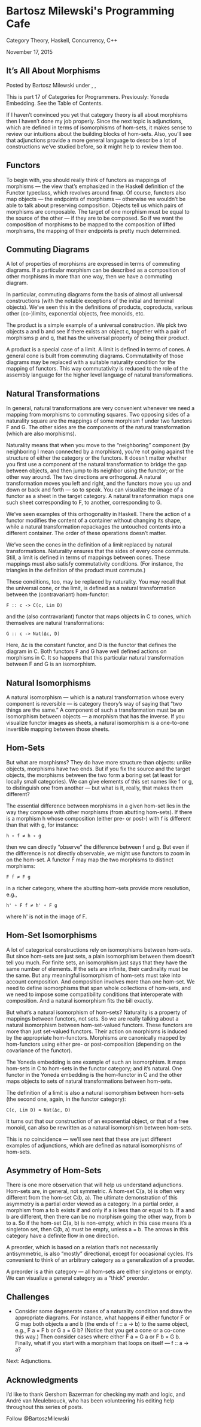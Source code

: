 # Bartosz Milewski's Programming Cafe

Category Theory, Haskell, Concurrency, C++

November 17, 2015

## It’s All About Morphisms

Posted by Bartosz Milewski under , ,

This is part 17 of Categories for Programmers. Previously: Yoneda Embedding. See the Table of Contents.

If I haven’t convinced you yet that category theory is all about morphisms then I haven’t done my job properly. Since the next topic is adjunctions, which are defined in terms of isomorphisms of hom-sets, it makes sense to review our intuitions about the building blocks of hom-sets. Also, you’ll see that adjunctions provide a more general language to describe a lot of constructions we’ve studied before, so it might help to review them too.

## Functors

To begin with, you should really think of functors as mappings of morphisms — the view that’s emphasized in the Haskell definition of the Functor typeclass, which revolves around fmap. Of course, functors also map objects — the endpoints of morphisms — otherwise we wouldn’t be able to talk about preserving composition. Objects tell us which pairs of morphisms are composable. The target of one morphism must be equal to the source of the other — if they are to be composed. So if we want the composition of morphisms to be mapped to the composition of lifted morphisms, the mapping of their endpoints is pretty much determined.

## Commuting Diagrams

A lot of properties of morphisms are expressed in terms of commuting diagrams. If a particular morphism can be described as a composition of other morphisms in more than one way, then we have a commuting diagram.

In particular, commuting diagrams form the basis of almost all universal constructions (with the notable exceptions of the initial and terminal objects). We’ve seen this in the definitions of products, coproducts, various other (co-)limits, exponential objects, free monoids, etc.

The product is a simple example of a universal construction. We pick two objects a and b and see if there exists an object c, together with a pair of morphisms p and q, that has the universal property of being their product.

A product is a special case of a limit. A limit is defined in terms of cones. A general cone is built from commuting diagrams. Commutativity of those diagrams may be replaced with a suitable naturality condition for the mapping of functors. This way commutativity is reduced to the role of the assembly language for the higher level language of natural transformations.

## Natural Transformations

In general, natural transformations are very convenient whenever we need a mapping from morphisms to commuting squares. Two opposing sides of a naturality square are the mappings of some morphism f under two functors F and G. The other sides are the components of the natural transformation (which are also morphisms).

Naturality means that when you move to the “neighboring” component (by neighboring I mean connected by a morphism), you’re not going against the structure of either the category or the functors. It doesn’t matter whether you first use a component of the natural transformation to bridge the gap between objects, and then jump to its neighbor using the functor; or the other way around. The two directions are orthogonal. A natural transformation moves you left and right, and the functors move you up and down or back and forth — so to speak. You can visualize the image of a functor as a sheet in the target category. A natural transformation maps one such sheet corresponding to F, to another, corresponding to G.

We’ve seen examples of this orthogonality in Haskell. There the action of a functor modifies the content of a container without changing its shape, while a natural transformation repackages the untouched contents into a different container. The order of these operations doesn’t matter.

We’ve seen the cones in the definition of a limit replaced by natural transformations. Naturality ensures that the sides of every cone commute. Still, a limit is defined in terms of mappings between cones. These mappings must also satisfy commutativity conditions. (For instance, the triangles in the definition of the product must commute.)

These conditions, too, may be replaced by naturality. You may recall that the universal cone, or the limit, is defined as a natural transformation between the (contravariant) hom-functor:

```
F :: c -> C(c, Lim D)
```

and the (also contravariant) functor that maps objects in C to cones, which themselves are natural transformations:

```
G :: c -> Nat(Δc, D)
```

Here, Δc is the constant functor, and D is the functor that defines the diagram in C. Both functors F and G have well defined actions on morphisms in C. It so happens that this particular natural transformation between F and G is an isomorphism.

## Natural Isomorphisms

A natural isomorphism — which is a natural transformation whose every component is reversible — is category theory’s way of saying that “two things are the same.” A component of such a transformation must be an isomorphism between objects — a morphism that has the inverse. If you visualize functor images as sheets, a natural isomorphism is a one-to-one invertible mapping between those sheets.

## Hom-Sets

But what are morphisms? They do have more structure than objects: unlike objects, morphisms have two ends. But if you fix the source and the target objects, the morphisms between the two form a boring set (at least for locally small categories). We can give elements of this set names like f or g, to distinguish one from another — but what is it, really, that makes them different?

The essential difference between morphisms in a given hom-set lies in the way they compose with other morphisms (from abutting hom-sets). If there is a morphism h whose composition (either pre- or post-) with f is different than that with g, for instance:

```
h ∘ f ≠ h ∘ g
```

then we can directly “observe” the difference between f and g. But even if the difference is not directly observable, we might use functors to zoom in on the hom-set. A functor F may map the two morphisms to distinct morphisms:

```
F f ≠ F g
```

in a richer category, where the abutting hom-sets provide more resolution, e.g.,

```
h' ∘ F f ≠ h' ∘ F g
```

where h' is not in the image of F.

## Hom-Set Isomorphisms

A lot of categorical constructions rely on isomorphisms between hom-sets. But since hom-sets are just sets, a plain isomorphism between them doesn’t tell you much. For finite sets, an isomorphism just says that they have the same number of elements. If the sets are infinite, their cardinality must be the same. But any meaningful isomorphism of hom-sets must take into account composition. And composition involves more than one hom-set. We need to define isomorphisms that span whole collections of hom-sets, and we need to impose some compatibility conditions that interoperate with composition. And a natural isomorphism fits the bill exactly.

But what’s a natural isomorphism of hom-sets? Naturality is a property of mappings between functors, not sets. So we are really talking about a natural isomorphism between hom-set-valued functors. These functors are more than just set-valued functors. Their action on morphisms is induced by the appropriate hom-functors. Morphisms are canonically mapped by hom-functors using either pre- or post-composition (depending on the covariance of the functor).

The Yoneda embedding is one example of such an isomorphism. It maps hom-sets in C to hom-sets in the functor category; and it’s natural. One functor in the Yoneda embedding is the hom-functor in C and the other maps objects to sets of natural transformations between hom-sets.

The definition of a limit is also a natural isomorphism between hom-sets (the second one, again, in the functor category):

```
C(c, Lim D) ≃ Nat(Δc, D)
```

It turns out that our construction of an exponential object, or that of a free monoid, can also be rewritten as a natural isomorphism between hom-sets.

This is no coincidence — we’ll see next that these are just different examples of adjunctions, which are defined as natural isomorphisms of hom-sets.

## Asymmetry of Hom-Sets

There is one more observation that will help us understand adjunctions. Hom-sets are, in general, not symmetric. A hom-set C(a, b) is often very different from the hom-set C(b, a). The ultimate demonstration of this asymmetry is a partial order viewed as a category. In a partial order, a morphism from a to b exists if and only if a is less than or equal to b. If a and b are different, then there can be no morphism going the other way, from b to a. So if the hom-set C(a, b) is non-empty, which in this case means it’s a singleton set, then C(b, a) must be empty, unless a = b. The arrows in this category have a definite flow in one direction.

A preorder, which is based on a relation that’s not necessarily antisymmetric, is also “mostly” directional, except for occasional cycles. It’s convenient to think of an arbitrary category as a generalization of a preoder.

A preorder is a thin category — all hom-sets are either singletons or empty. We can visualize a general category as a “thick” preorder.

## Challenges

- Consider some degenerate cases of a naturality condition and draw the appropriate diagrams. For instance, what happens if either functor F or G map both objects a and b (the ends of f :: a -> b) to the same object, e.g., F a = F b or G a = G b? (Notice that you get a cone or a co-cone this way.) Then consider cases where either F a = G a or F b = G b. Finally, what if you start with a morphism that loops on itself — f :: a -> a?

Next: Adjunctions.

## Acknowledgments

I’d like to thank Gershom Bazerman for checking my math and logic, and André van Meulebrouck, who has been volunteering his editing help throughout this series of posts.

Follow @BartoszMilewski

